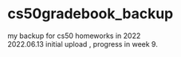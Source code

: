 # cs50gradebook_backup
my backup for cs50 homeworks in 2022  
2022.06.13 initial upload , progress in week 9.  
